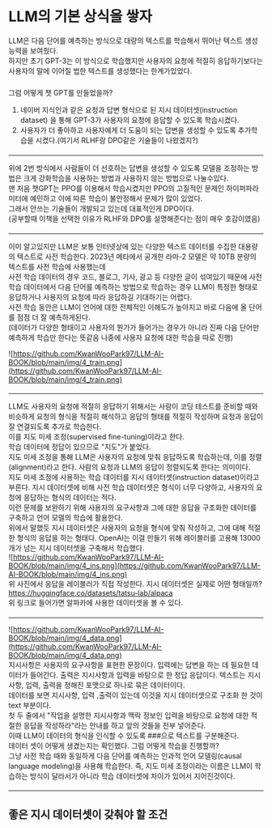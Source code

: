 # LLM의 기본 상식을 쌓자  
LLM은 다음 단어를 예측하는 방식으로 대량의 텍스트를 학습해서 뛰어난 텍스트 생성 능력을 보여줬다.  
하지만 초기 GPT-3는 이 방식으로 학습했지만 사용자의 요청에 적절히 응답하기보다는 사용자의 말에 이어질 법한 텍스트를 생성했다는 한계가있었다.  
##### 
그럼 어떻게 챗 GPT를 만들었을까?
1. 네이버 지식인과 같은 요청과 답변 형식으로 된 지시 데이터셋(instruction dataset) 을 통해 GPT-3가 사용자의 요청에 응답할 수 있도록 학습시켰다.
2. 사용자가 더 좋아하고 사용자에게 더 도움이 되는 답변을 생성할 수 있도록 추가학습을 시켰다.(여기서 RLHF랑 DPO같은 기술들이 나왔겠지?)
####
****
위에 2번 방식에서 사람들이 더 선호하는 답변을 생성할 수 있도록 모델을 조정하는 방법은 크게 강화학습을 사용하는 방법과 사용하지 않는 방법으로 나눌수있다.  
맨 처음 챗GPT는 PPO를 이용해서 학습시켰지만 PPO의 고질적인 문제인 하이퍼파라미터에 예민하고 이에 따른 학습이 불안정해서 문제가 많이 있었다.  
그래서 안쓰는 기술들이 개발되고 있는데 대표적인게 DPO이다.  
(공부할때 이책을 선택한 이유가 RLHF와 DPO를 설명해준다는 점이 매우 호감이였음)  
####
****
이미 알고있지만 LLM은 보통 인터넷상에 있는 다양한 텍스트 데이터를 수집한 대용량의 텍스트로 사전 학습한다. 2023년 메타에서 공개한 라마-2 모델은 약 10TB 분량의 텍스트를 사전 학습에 사용했는데  
사전 학습 데이터의 경우 코드, 블로그, 기사, 광고 등 다양한 글이 섞여있기 때문에 사전 학습 데이터에서 다음 단어를 예측하는 방법으로 학습하는 경우 LLM이 특정한 형태로 응답하거나 사용자의 요청에 따라 응답하길 기대하기는 어렵다.  
사전 학습 동안은 LLM이 언어에 대한 전체적인 이해도가 높아지고 바로 다음에 올 단어를 점점 더 잘 예측하게된다.  
(데이터가 다양한 형태이고 사용자의 뭔가가 들어가는 경우가 아니라 진짜 다음 단어만 예측하게 학습만 한다는 뜻같음 나중에 사용자 요청에 대한 학습을 따로 진행)  

![https://github.com/KwanWooPark97/LLM-AI-BOOK/blob/main/img/4_train.png](https://github.com/KwanWooPark97/LLM-AI-BOOK/blob/main/img/4_train.png)
####  
****
LLM도 사용자의 요청에 적절히 응답하기 위해서는 사람이 코딩 테스트를 준비할 때와 비슷하게 요청의 형식을 적절히 해석하고 응답의 형태를 적절히 작성하며 요청과 응답이 잘 연결되도록 추가로 학습한다.  
이를 지도 미세 조정(supervised fine-tuning)이라고 한다.  
학습 데이터에 정답이 있으므로 "지도"가 붙었다.  
지도 미세 조정을 통해 LLM은 사용자의 요청에 맞춰 응답하도록 학습하는데, 이를 정렬(alignment)라고 한다. 사람의 요청과 LLM의 응답이 정렬되도록 한다는 의미이다.  
지도 미세 조정에 사용하는 학습 데이터를 지시 테이터셋(instruction dataset)이라고 부른다. 지시 데이터셋에 비해 사전 학습 데이터셋은 형식이 너무 다양하고, 사용자의 요청에 응답하는 형식의 데이터는 적다.  
이런 문제를 보완하기 위해 사용자의 요구사항과 그에 대한 응답을 구조화한 데이터를 구축하고 언어 모델의 학습에 활용한다.  
위에서 말했듯 지시 데이터셋은 사용자의 요청을 형식에 맞춰 작성하고, 그에 대해 적절한 형식의 응답을 하는 형태다. OpenAI는 이걸 만들기 위해 레이블러를 고용해 13000개가 넘는 지시 데이터셋을 구축해서 학습했다.   
![https://github.com/KwanWooPark97/LLM-AI-BOOK/blob/main/img/4_ins.png](https://github.com/KwanWooPark97/LLM-AI-BOOK/blob/main/img/4_ins.png)  
위 사진에서 응답을 레이블러가 직접 작성한다.
지시 데이터셋은 실제로 어떤 형태일까?  
https://huggingface.co/datasets/tatsu-lab/alpaca  
위 링크로 들어가면 알파카에 사용한 데이터셋을 볼 수 있다.   
####  
****  
![https://github.com/KwanWooPark97/LLM-AI-BOOK/blob/main/img/4_data.png](https://github.com/KwanWooPark97/LLM-AI-BOOK/blob/main/img/4_data.png)  
지시사항은 사용자의 요구사항을 표현한 문장이다. 입력에는 답변을 하는 데 필요한 데이터가 들어간다. 출력은 지시사항과 입력을 바탕으로 한 정답 응답이다. 텍스트는 지시사항, 입력, 출력을 정해진 포맷으로 하나로 묶은 데이터이다.  
데이터를 보면 지시사항, 입력 ,출력이 있는데 이것을 지시 데이터셋으로 구조화 한 것이 text 부분이다.  
첫 두 줄에서 "작업을 설명한 지시사항과 맥락 정보인 입력을 바탕으로 요청에 대한 적절한 응답을 작성하라"라는 안내를 하고 앞의 것들을 전부 넣어준다.  
이때 LLM이 데이터의 형식을 인식할 수 있도록 ###으로 텍스트를 구분해준다.  
데이터 셋이 어떻게 생겼는지는 확인했다. 그럼 어떻게 학습을 진행할까?  
그냥 사전 학습 때와 동일하게 다음 단어를 예측하는 인과적 언어 모델링(causal language modeling)을 사용해 학습한다. 즉, 지도 미세 조정이라는 이름은 LLM이 학습하는 방식이 달라서가 아니라 학습 데이터셋에 차이가 있어서 지어진것이다.  
####
****
## 좋은 지시 데이터셋이 갖춰야 할 조건  

